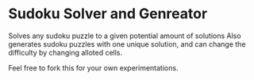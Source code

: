 Sudoku Solver and Genreator
============

Solves any sudoku puzzle to a given potential amount of solutions 
Also generates sudoku puzzles with one unique solution, and can change the difficulty by changing alloted cells.

Feel free to fork this for your own experimentations.
